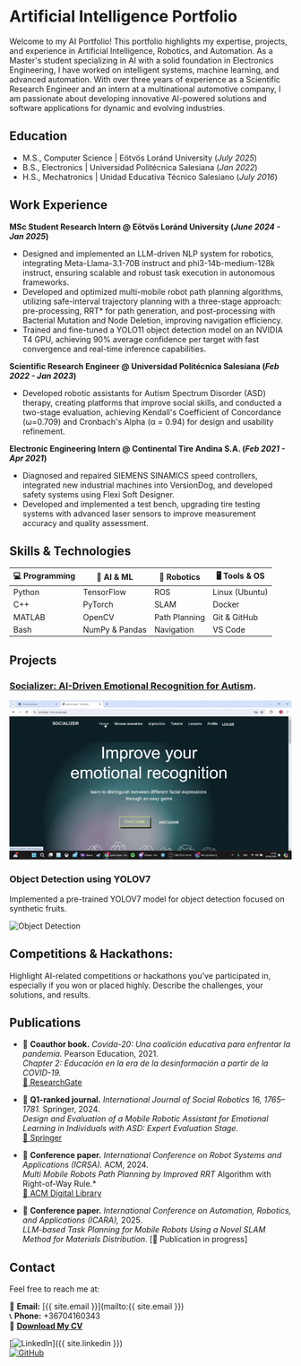 # Artificial Intelligence Portfolio  

Welcome to my AI Portfolio! This portfolio highlights my expertise, projects, and experience in Artificial Intelligence, Robotics, and Automation. As a Master's student specializing in AI with a solid foundation in Electronics Engineering, I have worked on intelligent systems, machine learning, and advanced automation. With over three years of experience as a Scientific Research Engineer and an intern at a multinational automotive company, I am passionate about developing innovative AI-powered solutions and software applications for dynamic and evolving industries.  

## Education
- M.S., Computer Science | Eötvös Loránd University (_July 2025_)
- B.S., Electronics | Universidad Politécnica Salesiana (_Jan 2022_)
- H.S., Mechatronics | Unidad Educativa Técnico Salesiano (_July 2016_)

## Work Experience
**MSc Student Research Intern @ Eötvös Loránd University (_June 2024 - Jan 2025_)**
- Designed and implemented an LLM-driven NLP system for robotics, integrating Meta-Llama-3.1-70B instruct and phi3-14b-medium-128k instruct, ensuring scalable and robust task execution in autonomous frameworks.
- Developed and optimized multi-mobile robot path planning algorithms, utilizing safe-interval trajectory planning with a three-stage approach: pre-processing, RRT* for path generation, and post-processing with Bacterial Mutation and Node Deletion, improving navigation efficiency.
- Trained and fine-tuned a YOLO11 object detection model on an NVIDIA T4 GPU, achieving 90\% average confidence per target with fast convergence and real-time inference capabilities.

**Scientific Research Engineer @ Universidad Politécnica Salesiana (_Feb 2022 - Jan 2023_)**
- Developed robotic assistants for Autism Spectrum Disorder (ASD) therapy, creating platforms that improve social skills, and conducted a two-stage evaluation, achieving Kendall's Coefficient of Concordance (ω=0.709) and Cronbach's Alpha (α = 0.94) for design and usability refinement.

**Electronic Engineering Intern @ Continental Tire Andina S.A. (_Feb 2021 - Apr 2021_)**
- Diagnosed and repaired SIEMENS SINAMICS speed controllers, integrated new industrial machines into VersionDog, and developed safety systems using Flexi Soft Designer.
- Developed and implemented a test bench, upgrading tire testing systems with advanced laser sensors to improve measurement accuracy and quality assessment.

## Skills & Technologies  

| 💻 Programming | 🚀 AI & ML | 🤖 Robotics | 🖥️ Tools & OS |
|---------------|-----------|-------------|--------------|
| Python | TensorFlow | ROS | Linux (Ubuntu) |
| C++ | PyTorch | SLAM | Docker |
| MATLAB | OpenCV | Path Planning | Git & GitHub |
| Bash | NumPy & Pandas | Navigation | VS Code |

## Projects

### [Socializer: AI-Driven Emotional Recognition for Autism](./project-socializer.html).  

![Socializer](/assets/img/project-socializer.gif)

### Object Detection using YOLOV7
Implemented a pre-trained YOLOV7 model for object detection focused on synthetic fruits.

![Object Detection](/assets/img/project-fruits.gif)

## Competitions & Hackathons: 

Highlight AI-related competitions or hackathons you’ve participated in, especially if you won or placed highly. Describe the challenges, your solutions, and results.


## Publications  

- 📖 **Coauthor book.** *Covida-20: Una coalición educativa para enfrentar la pandemia.* Pearson Education, 2021.  
  *Chapter 2: Educación en la era de la desinformación a partir de la COVID-19.*  
  [🔗 ResearchGate](https://www.researchgate.net/publication/348663637_COVIDA-20_Una_coalicion_educativa_para_enfrentar_la_pandemia)  

- 📑 **Q1-ranked journal.** *International Journal of Social Robotics 16, 1765–1781.* Springer, 2024.  
  *Design and Evaluation of a Mobile Robotic Assistant for Emotional Learning in Individuals with ASD: Expert Evaluation Stage.*  
  [🔗 Springer](https://link.springer.com/article/10.1007/s12369-024-01145-x)  

- 📄 **Conference paper.** *International Conference on Robot Systems and Applications (ICRSA).* ACM, 2024.  
  *Multi Mobile Robots Path Planning by Improved RRT* Algorithm with Right-of-Way Rule.*  
  [🔗 ACM Digital Library](https://dl.acm.org/doi/10.1145/3702468.3702470)  

- 📄 **Conference paper.** *International Conference on Automation, Robotics, and Applications (ICARA),* 2025.  
  *LLM-based Task Planning for Mobile Robots Using a Novel SLAM Method for Materials Distribution.*
  [🔗 Publication in progress]

## Contact  

Feel free to reach me at:

📧 **Email:** [{{ site.email }}](mailto:{{ site.email }})  
📞 **Phone:** +36704160343  
📄 **[Download My CV]([https://yourwebsite.com/cv.pdf](https://eltehu-my.sharepoint.com/:b:/g/personal/lvzwwz_student_elte_hu/ET1icw1KcQVNl8nDNTszmS0BbWSPoOUXcpiSpyMF5bImhg?e=mOZ1AZ))**  

[![LinkedIn](https://img.shields.io/badge/LinkedIn-0077B5?style=for-the-badge&logo=linkedin&logoColor=white)]({{ site.linkedin }})  
[![GitHub](https://img.shields.io/badge/GitHub-181717?style=for-the-badge&logo=github&logoColor=white)](https://github.com/PedroCordero)  
